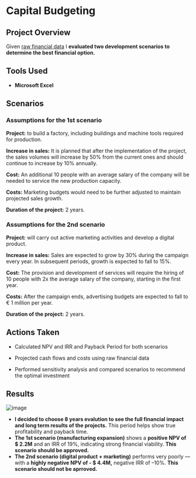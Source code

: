 # Capital Budgeting
## Project Overview

Given [raw financial data](Capital_Budgeting/raw_file.xlsx) I **evaluated two development scenarios to determine the best financial option.**

## Tools Used
- **Microsoft Excel** 

## Scenarios

### Assumptions for the 1st scenario

**Project:** to build a factory, including buildings and machine tools required for production.

**Increase in sales:** It is planned that after the implementation of the project, the sales volumes will increase by 50% from the current ones and should continue to increase by 10% annually.

**Cost:** An additional 10 people with an average salary of the company will be needed to service the new production capacity.

**Costs:** Marketing budgets would need to be further adjusted to maintain projected sales growth.

**Duration of the project:** 2 years.



### Assumptions for the 2nd scenario

**Project:** will carry out active marketing activities and develop a digital product.

**Increase in sales:** Sales are expected to grow by 30% during the campaign every year. In subsequent periods, growth is expected to fall to 15%.

**Cost:** The provision and development of services will require the hiring of 10 people with 2x the average salary of the company, starting in the first year.

**Costs:** After the campaign ends, advertising budgets are expected to fall to € 1 million per year.

**Duration of the project:** 2 years.

## Actions Taken

- Calculated NPV and IRR and Payback Period for both scenarios

- Projected cash flows and costs using raw financial data

- Performed sensitivity analysis and compared scenarios to recommend the optimal investment

## Results

![image](https://i.imgur.com/7V0PF7s.png)

- **I decided to choose 8 years evalution to see the full financial impact and long term results of the projects.** This period helps show true profitability and payback time.
- **The 1st scenario (manufacturing expansion)** shows a **positive NPV of $ 2.2M** and an IRR of 19%, indicating strong financial viability. **This scenario should be approved.**
- **The 2nd scenario (digital product + marketing)** performs very poorly — with a **highly negative NPV of - $ 4.4M,** negative IRR of –10%. **This scenario should not be aprroved.**


